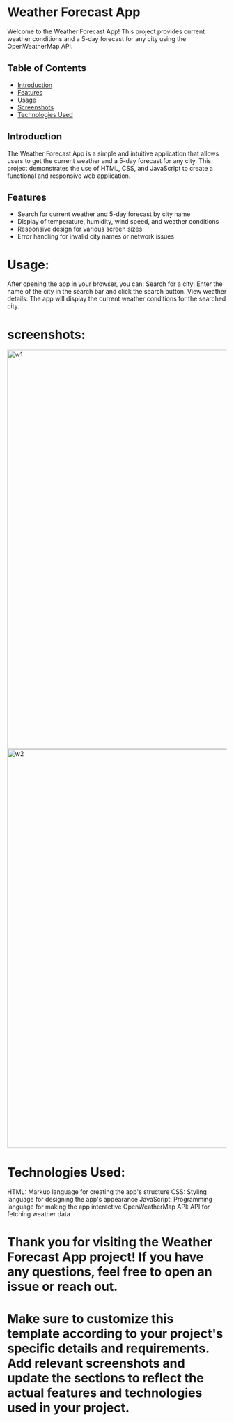 # Weather Forecast App

Welcome to the Weather Forecast App! This project provides current weather conditions and a 5-day forecast for any city using the OpenWeatherMap API.

## Table of Contents

- [Introduction](#introduction)
- [Features](#features)
- [Usage](#usage)
- [Screenshots](#screenshots)
- [Technologies Used](#technologies-used)

## Introduction

The Weather Forecast App is a simple and intuitive application that allows users to get the current weather and a 5-day forecast for any city. This project demonstrates the use of HTML, CSS, and JavaScript to create a functional and responsive web application.

## Features

- Search for current weather and 5-day forecast by city name
- Display of temperature, humidity, wind speed, and weather conditions
- Responsive design for various screen sizes
- Error handling for invalid city names or network issues

# Usage:
After opening the app in your browser, you can:
Search for a city: Enter the name of the city in the search bar and click the search button.
View weather details: The app will display the current weather conditions for the searched city.

# screenshots:
<img width="916" alt="w1" src="https://github.com/user-attachments/assets/65a04a2c-e0ac-4213-a92d-d4fdf25f8470">
<img width="915" alt="w2" src="https://github.com/user-attachments/assets/d57d175a-99d7-4e3c-ae3f-7d8c6879a892">

# Technologies Used:
HTML: Markup language for creating the app's structure
CSS: Styling language for designing the app's appearance
JavaScript: Programming language for making the app interactive
OpenWeatherMap API: API for fetching weather data


# Thank you for visiting the Weather Forecast App project! If you have any questions, feel free to open an issue or reach out.
# Make sure to customize this template according to your project's specific details and requirements. Add relevant screenshots and update the sections to reflect the actual features and technologies used in your project.
